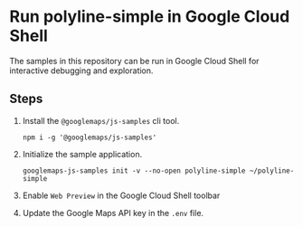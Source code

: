 # Run polyline-simple in Google Cloud Shell

The samples in this repository can be run in Google Cloud Shell for interactive debugging and exploration.

## Steps

1. Install the `@googlemaps/js-samples` cli tool.

    ```
    npm i -g '@googlemaps/js-samples'
    ```
1. Initialize the sample application. 
    ```
    googlemaps-js-samples init -v --no-open polyline-simple ~/polyline-simple
    ```
1. Enable `Web Preview` in the Google Cloud Shell toolbar
1. Update the Google Maps API key in the `.env` file.
